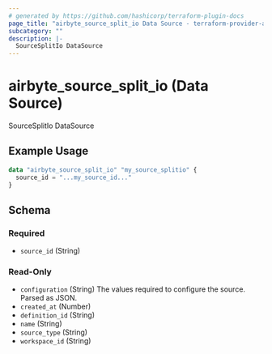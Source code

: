 ```yaml
---
# generated by https://github.com/hashicorp/terraform-plugin-docs
page_title: "airbyte_source_split_io Data Source - terraform-provider-airbyte"
subcategory: ""
description: |-
  SourceSplitIo DataSource
---
```


# airbyte_source_split_io (Data Source)

SourceSplitIo DataSource

## Example Usage

```terraform
data "airbyte_source_split_io" "my_source_splitio" {
  source_id = "...my_source_id..."
}
```

<!-- schema generated by tfplugindocs -->
## Schema

### Required

- `source_id` (String)

### Read-Only

- `configuration` (String) The values required to configure the source. Parsed as JSON.
- `created_at` (Number)
- `definition_id` (String)
- `name` (String)
- `source_type` (String)
- `workspace_id` (String)
